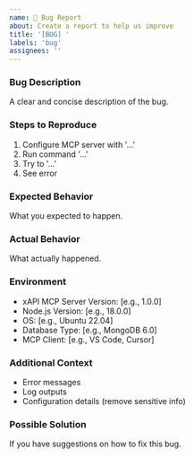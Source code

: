 ```yaml
---
name: 🐛 Bug Report
about: Create a report to help us improve
title: '[BUG] '
labels: 'bug'
assignees: ''
---
```


### Bug Description

A clear and concise description of the bug.

### Steps to Reproduce

1. Configure MCP server with '...'
2. Run command '...'
3. Try to '...'
4. See error

### Expected Behavior

What you expected to happen.

### Actual Behavior

What actually happened.

### Environment

- xAPI MCP Server Version: [e.g., 1.0.0]
- Node.js Version: [e.g., 18.0.0]
- OS: [e.g., Ubuntu 22.04]
- Database Type: [e.g., MongoDB 6.0]
- MCP Client: [e.g., VS Code, Cursor]

### Additional Context

- Error messages
- Log outputs
- Configuration details (remove sensitive info)

### Possible Solution

If you have suggestions on how to fix this bug.
